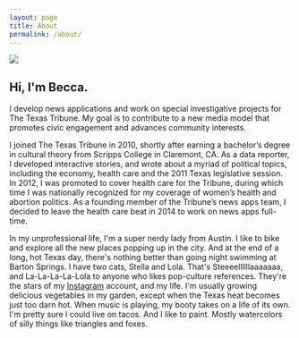 ```yaml
---
layout: page
title: About
permalink: /about/
---
```

<div class="block">
	<div class="about-me">
	  <img src="{{ site.url }}/images/me.jpg">
	  <h2>Hi, I'm Becca.</h2>
	  <p>I develop news applications and work on special investigative projects for The Texas Tribune. My goal is to contribute to a new media model that promotes civic engagement and advances community interests.</p>
	  <p>I joined The Texas Tribune in 2010, shortly after earning a bachelor’s degree in cultural theory from Scripps College in Claremont, CA. As a data reporter, I developed interactive stories, and wrote about a myriad of political topics, including the economy, health care and the 2011 Texas legislative session. In 2012, I was promoted to cover health care for the Tribune, during which time I was nationally recognized for my coverage of women’s health and abortion politics. As a founding member of the Tribune’s news apps team, I decided to leave the health care beat in 2014 to work on news apps full-time. </p>
	  <p>In my unprofessional life, I'm a super nerdy lady from Austin. I like to bike and explore all the new places popping up in the city. And at the end of a long, hot Texas day, there's nothing better than going night swimming at Barton Springs. I have two cats, Stella and Lola. That's Steeeellllllaaaaaaa, and La-La-La-La-Lola to anyone who likes pop-culture references. They're the stars of my  <a href="http://instagram.com/hello_becca">Instagram</a> account, and my life. I'm usually growing delicious vegetables in my garden, except when the Texas heat becomes just too darn hot. When music is playing, my booty takes on a life of its own. I'm pretty sure I could live on tacos. And I like to paint. Mostly watercolors of silly things like triangles and foxes. </p>
	</div>
</div>